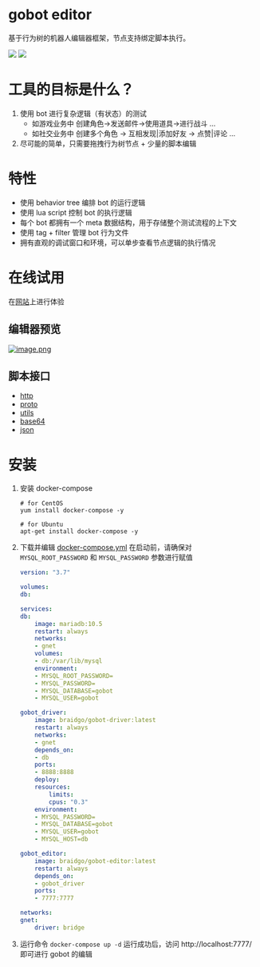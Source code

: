 # gobot editor
基于行为树的机器人编辑器框架，节点支持绑定脚本执行。


[![](https://img.shields.io/badge/%E6%96%87%E6%A1%A3-Doc-2ca5e0?style=flat&logo=github)](https://docs.gobot.fun/)
[![](https://img.shields.io/badge/Trello-Todo-2ca5e0?style=flat&logo=trello)](https://trello.com/b/8eDZ6h7n/)


# 工具的目标是什么？
1. 使用 bot 进行复杂逻辑（有状态）的测试
    * 如游戏业务中 创建角色→发送邮件→使用道具→进行战斗 ...
    * 如社交业务中 创建多个角色 → 互相发现|添加好友 → 点赞|评论 ...
2. 尽可能的简单，只需要拖拽行为树节点 + 少量的脚本编辑

# 特性
* 使用 behavior tree 编排 bot 的运行逻辑 
* 使用 lua script 控制 bot 的执行逻辑
* 每个 bot 都拥有一个 meta 数据结构，用于存储整个测试流程的上下文
* 使用 tag + filter 管理 bot 行为文件
* 拥有直观的调试窗口和环境，可以单步查看节点逻辑的执行情况

# 在线试用
在[网站](http://1.117.168.37:7777/)上进行体验


## 编辑器预览
[![image.png](https://i.postimg.cc/mrbSNKmS/image.png)](https://postimg.cc/CRQDwrTZ)

## 脚本接口
* [http](https://docs.gobot.fun/#/zh-cn/advance/script_http)
* [proto](https://docs.gobot.fun/#/zh-cn/advance/script_protobuf)
* [utils](https://docs.gobot.fun/#/zh-cn/advance/script_utils)
* [base64](https://docs.gobot.fun/#/zh-cn/advance/script_base64)
* [json](https://docs.gobot.fun/#/zh-cn/advance/script_utils)

# 安装
1. 安装 docker-compose
    ```shell
    # for CentOS
    yum install docker-compose -y

    # for Ubuntu
    apt-get install docker-compose -y
    ```

2. 下载并编辑 [docker-compose.yml](https://github.com/pojol/gobot-driver/blob/develop/docker-compose.yml) 在启动前，请确保对 `MYSQL_ROOT_PASSWORD` 和 `MYSQL_PASSWORD` 参数进行赋值

    ```yaml
    version: "3.7"

    volumes:
    db:

    services:
    db:
        image: mariadb:10.5
        restart: always
        networks:
        - gnet
        volumes:
        - db:/var/lib/mysql
        environment:
        - MYSQL_ROOT_PASSWORD=
        - MYSQL_PASSWORD=
        - MYSQL_DATABASE=gobot
        - MYSQL_USER=gobot

    gobot_driver:
        image: braidgo/gobot-driver:latest
        restart: always
        networks:
        - gnet
        depends_on:
        - db
        ports:
        - 8888:8888
        deploy:
        resources:
            limits:
            cpus: "0.3"
        environment:
        - MYSQL_PASSWORD=
        - MYSQL_DATABASE=gobot
        - MYSQL_USER=gobot
        - MYSQL_HOST=db

    gobot_editor:
        image: braidgo/gobot-editor:latest
        restart: always
        depends_on:
        - gobot_driver
        ports:
        - 7777:7777

    networks:
    gnet:
        driver: bridge
    ```
3. 运行命令 `docker-compose up -d` 运行成功后，访问 http://localhost:7777/ 即可进行 gobot 的编辑
